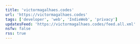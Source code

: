 ```yaml
---
title: 'victormagalhaes.codes'
url: 'https://victormagalhaes.codes'
tags: ['developer', 'web', 'IndieWeb', 'privacy']
updatesFeed: 'https://victormagalhaes.codes/feed.all.xml'
nsfw: false
rss: true
---
```

